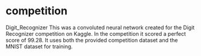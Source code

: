 # competition
Digit_Recognizer
This was a convoluted neural network created for the Digit Recognizer competition on Kaggle. In the competition it scored a perfect score of 99.28. It uses both the provided competition dataset and the MNIST dataset for training.

